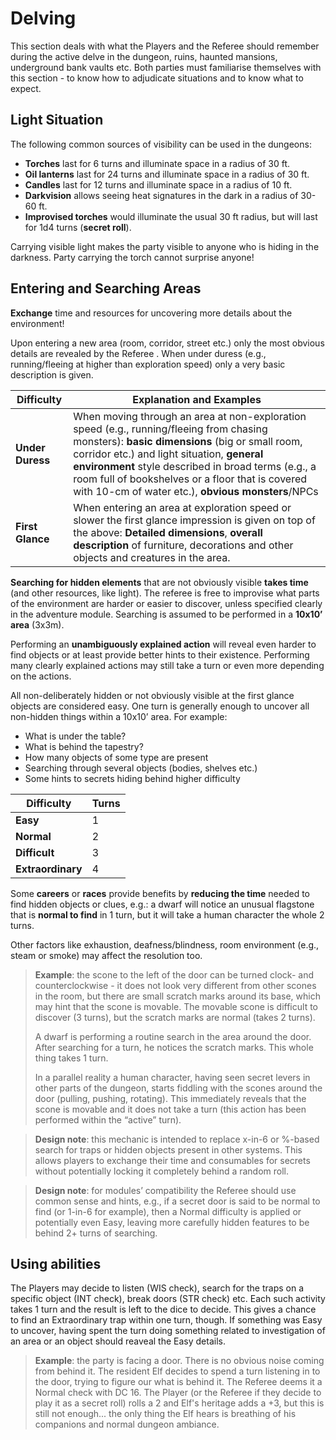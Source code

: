 # Delving

This section deals with what the Players and the Referee should remember during the active delve in the dungeon, ruins, haunted mansions, underground bank vaults etc. Both parties must familiarise themselves with this section - to know how to adjudicate situations and to know what to expect. 

## Light Situation

The following common sources of visibility can be used in the dungeons: 
- **Torches** last for 6 turns and illuminate space in a radius of 30 ft. 
- **Oil lanterns** last for 24 turns and illuminate space in a radius of 30 ft. 
- **Candles** last for 12 turns and illuminate space in a radius of 10 ft. 
- **Darkvision** allows seeing heat signatures in the dark in a radius of 30-60 ft.
- **Improvised torches** would illuminate the usual 30 ft radius, but will last for 1d4 turns (**secret roll**). 

Carrying visible light makes the party visible to anyone who is hiding in the darkness. Party carrying the torch cannot surprise anyone! 

## Entering and Searching Areas

**Exchange** time and resources for uncovering more details about the environment!

Upon entering a new area (room, corridor, street etc.) only the most obvious details are revealed by the Referee . When under duress (e.g., running/fleeing at higher than exploration speed) only a very basic description is given. 

| Difficulty | Explanation and Examples | 
| --- | --- | 
| **Under Duress** | When moving through an area at non-exploration speed (e.g., running/fleeing from chasing monsters): **basic dimensions** (big or small room, corridor etc.) and light situation, **general environment** style described in broad terms (e.g., a room full of bookshelves or a floor that is covered with 10-cm of water etc.), **obvious monsters**/NPCs| 
| **First Glance** | When entering an area at exploration speed or slower the first glance impression is given on top of the above: **Detailed dimensions**, **overall description** of furniture, decorations and other objects and creatures in the area. | 

**Searching for hidden elements** that are not obviously visible **takes time** (and other resources, like light). The referee is free to improvise what parts of the environment are harder or easier to discover, unless specified clearly in the adventure module. Searching is assumed to be performed in a **10x10’ area** (3x3m). 

Performing an **unambiguously explained action** will reveal even harder to find objects or at least provide better hints to their existence. Performing many clearly explained actions may still take a turn or even more depending on the actions. 

All non-deliberately hidden or not obviously visible at the first glance objects are considered easy. One turn is generally enough to uncover all non-hidden things within a 10x10’ area. For example: 
- What is under the table?
- What is behind the tapestry? 
- How many objects of some type are present
- Searching through several objects (bodies, shelves etc.)
- Some hints to secrets hiding behind higher difficulty

| Difficulty | Turns | 
| --- | --- | 
| **Easy** | 1 | 
| **Normal** | 2 | 
| **Difficult** | 3 | 
| **Extraordinary** | 4 | 

Some **careers** or **races** provide benefits by **reducing the time** needed to find hidden objects or clues, e.g.: a dwarf will notice an unusual flagstone that is **normal to find** in 1 turn, but it will take a human character the whole 2 turns.

Other factors like exhaustion, deafness/blindness, room environment (e.g., steam or smoke) may affect the resolution too. 

> **Example**: the scone to the left of the door can be turned clock- and counterclockwise - it does not look very different from other scones in the room, but there are small scratch marks around its base, which may hint that the scone is movable. The movable scone is difficult to discover (3 turns), but the scratch marks are normal (takes 2 turns). 
>
> A dwarf is performing a routine search in the area around the door. After searching for a turn, he notices the scratch marks. This whole thing takes 1 turn. 
> 
> In a parallel reality a human character, having seen secret levers in other parts of the dungeon, starts fiddling with the scones around the door (pulling, pushing, rotating). This immediately reveals that the scone is movable and it does not take a turn (this action has been performed within the “active” turn). 

> **Design note**: this mechanic is intended to replace x-in-6 or %-based search for traps or hidden objects present in other systems. This allows players to exchange their time and consumables for secrets without potentially locking it completely behind a random roll. 

> **Design note**: for modules’ compatibility the Referee should use common sense and hints, e.g., if a secret door is said to be normal to find (or 1-in-6 for example), then a Normal difficulty is applied or potentially even Easy, leaving more carefully hidden features to be behind 2+ turns of searching. 


## Using abilities 

The Players may decide to listen (WIS check), search for the traps on a specific object (INT check), break doors (STR check) etc. Each such activity takes 1 turn and the result is left to the dice to decide. This gives a chance to find an Extraordinary trap within one turn, though. If something was Easy to uncover, having spent the turn doing something related to investigation of an area or an object should reaveal the Easy details. 

> **Example**: the party is facing a door. There is no obvious noise coming from behind it. The resident Elf decides to spend a turn listening in to the door, trying to figure our what is behind it. The Referee deems it a Normal check with DC 16. The Player (or the Referee if they decide to play it as a secret roll) rolls a 2 and Elf's heritage adds a +3, but this is still not enough... the only thing the Elf hears is breathing of his companions and normal dungeon ambiance.

